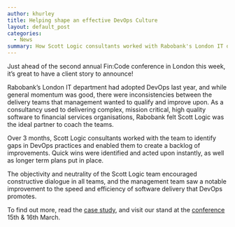 ```yaml
---
author: khurley
title: Helping shape an effective DevOps Culture
layout: default_post
categories: 
  - News
summary: How Scott Logic consultants worked with Rabobank's London IT department to improve DevOps practices.
---
```

Just ahead of the second annual Fin:Code conference in London this week, it’s great to have a client story to announce!
 
Rabobank’s London IT department had adopted DevOps last year, and while general momentum was good, there were inconsistencies between the delivery teams that management wanted to qualify and improve upon. As a consultancy used to delivering complex, mission critical, high quality software to financial services organisations, Rabobank felt Scott Logic was the ideal partner to coach the teams.
 
Over 3 months, Scott Logic consultants worked with the team to identify gaps in DevOps practices and enabled them to create a backlog of improvements. Quick wins were identified and acted upon instantly, as well as longer term plans put in place. 
 
The objectivity and neutrality of the Scott Logic team encouraged constructive dialogue in all teams, and the management team saw a notable improvement to the speed and efficiency of software delivery that DevOps promotes.
 
To find out more, read the [case study](https://www.scottlogic.com/our-work/case-study-rabobank/), and visit our stand at the [conference](https://fincode-eu.com/) 15th & 16th March.
